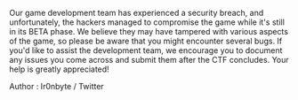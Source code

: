 Our game development team has experienced a security breach, and unfortunately, the hackers managed to compromise the game while it's still in its BETA phase. We believe they may have tampered with various aspects of the game, so please be aware that you might encounter several bugs. If you'd like to assist the development team, we encourage you to document any issues you come across and submit them after the CTF concludes. Your help is greatly appreciated!

Author : Ir0nbyte / Twitter
